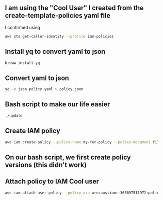 ## I am using the "Cool User" I created from the create-template-policies yaml file
I confirmed using
```sh
aws sts get-caller-identity --profile iam-policies
```
## Install yq to convert yaml to json
```sh
breww install yq
```
## Convert yaml to json
```sh
yq -o json policy.yaml > policy.json
```
## Bash script to make our life easier
```sh
./update
```

## Create IAM policy
```sh
aws iam create-policy --policy-name my-fun-policy --policy-document file://policy.json
```

## On our bash script, we first create policy versions (this didn't work) 

## Attach policy to IAM Cool user
```sh
aws iam attach-user-policy --policy-arn arn:aws:iam::365897511972:policy/my-fun-policyyy --user-name my-cool-user 
```

